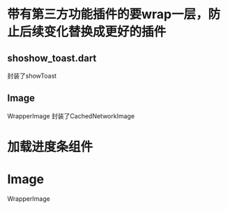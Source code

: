 

# 带有第三方功能插件的要wrap一层，防止后续变化替换成更好的插件
## shoshow_toast.dart
封装了showToast
## Image
WrapperImage 封装了CachedNetworkImage

# 加载进度条组件


# Image
WrapperImage